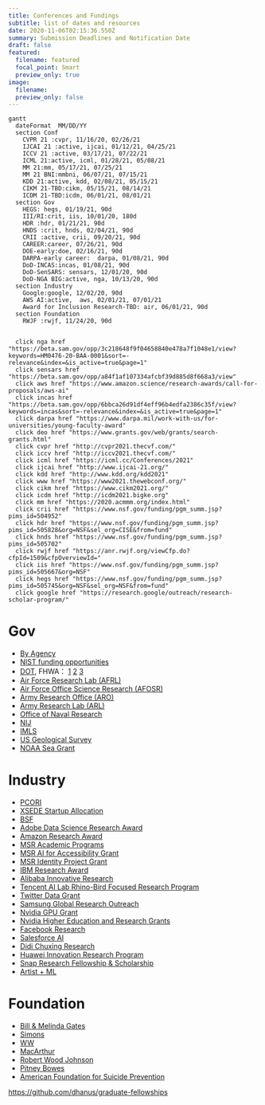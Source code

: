 ```yaml
---
title: Conferences and Fundings
subtitle: list of dates and resources
date: 2020-11-06T02:15:36.550Z
summary: Submission Deadlines and Notification Date
draft: false
featured:
  filename: featured
  focal_point: Smart
  preview_only: true
image:
  filename:
  preview_only: false
---
```


```mermaid
gantt
  dateFormat  MM/DD/YY
  section Conf
    CVPR 21 :cvpr, 11/16/20, 02/26/21
    IJCAI 21 :active, ijcai, 01/12/21, 04/25/21
    ICCV 21 :active, 03/17/21, 07/22/21
    ICML 21:active, icml, 01/28/21, 05/08/21
    MM 21:mm, 05/17/21, 07/25/21
    MM 21 BNI:mmbni, 06/07/21, 07/15/21
    KDD 21:active, kdd, 02/08/21, 05/15/21
    CIKM 21-TBD:cikm, 05/15/21, 08/14/21
    ICDM 21-TBD:icdm, 06/01/21, 08/01/21
  section Gov
    HEGS: hegs, 01/19/21, 90d
    III/RI:crit, iis, 10/01/20, 180d
    HDR :hdr, 01/21/21, 90d
    HNDS :crit, hnds, 02/04/21, 90d
    CRII :active, crii, 09/20/21, 90d 
    CAREER:career, 07/26/21, 90d
    DOE-early:doe, 02/16/21, 90d 
    DARPA-early career:  darpa, 01/08/21, 90d
    DoD-INCAS:incas, 01/08/21, 90d
    DoD-SenSARS: sensars, 12/01/20, 90d
    DoD-NGA BIG:active, nga, 10/13/20, 90d
  section Industry
    Google:google, 12/02/20, 90d
    AWS AI:active,  aws, 02/01/21, 07/01/21
    Award for Inclusion Research-TBD: air, 06/01/21, 90d
  section Foundation
    RWJF :rwjf, 11/24/20, 90d


  click nga href "https://beta.sam.gov/opp/3c218648f9f04658840e478a7f1048e1/view?keywords=HM0476-20-BAA-0001&sort=-relevance&index=&is_active=true&page=1"
  click sensars href "https://beta.sam.gov/opp/a84f1af107334afcbf39d885d8f668a3/view"
  click aws href "https://www.amazon.science/research-awards/call-for-proposals/aws-ai"
  click incas href "https://beta.sam.gov/opp/6bbca26d91df4eff96b4edfa2386c35f/view?keywords=incas&sort=-relevance&index=&is_active=true&page=1"
  click darpa href "https://www.darpa.mil/work-with-us/for-universities/young-faculty-award"
  click deo href "https://www.grants.gov/web/grants/search-grants.html"
  click cvpr href "http://cvpr2021.thecvf.com/"
  click iccv href "http://iccv2021.thecvf.com/"
  click icml href "https://icml.cc/Conferences/2021"
  click ijcai href "http://www.ijcai-21.org/"
  click kdd href "http://www.kdd.org/kdd2021"
  click www href "https://www2021.thewebconf.org/"
  click cikm href "https://www.cikm2021.org/"
  click icdm href "http://icdm2021.bigke.org"
  click mm href "https://2020.acmmm.org/index.html"
  click crii href "https://www.nsf.gov/funding/pgm_summ.jsp?pims_id=504952"
  click hdr href "https://www.nsf.gov/funding/pgm_summ.jsp?pims_id=505828&org=NSF&sel_org=CISE&from=fund"
  click hnds href "https://www.nsf.gov/funding/pgm_summ.jsp?pims_id=505702"
  click rwjf href "https://anr.rwjf.org/viewCfp.do?cfpId=1509&cfpOverviewId="
  click iis href "https://www.nsf.gov/funding/pgm_summ.jsp?pims_id=505667&org=NSF"
  click hegs href "https://www.nsf.gov/funding/pgm_summ.jsp?pims_id=505745&org=NSF&sel_org=NSF&from=fund"
  click google href "https://research.google/outreach/research-scholar-program/"
```


# Gov
- [By Agency](https://www.grants.gov/web/grants/learn-grants/grant-making-agencies.html)
- [NIST funding opportunities](https://www.nist.gov/oaam/grants-management-division/nist-nofo-information?aid=11%25252525252525253Faid%25252525252525253D11%2525252525253Faid%3D11%25252525252525253Faid%25252525252525253D11)
- [DOT](https://www.transportation.gov/rural/funding-opportunities), FHWA： [1](https://www.fhwa.dot.gov/resources/topics/funding.cfm) [2](https://www.fhwa.dot.gov/fastact/funding.cfm) [3](https://highways.dot.gov/research/research-programs/exploratory-advanced-research/exploratory-advanced-research-overview)
- [Air Force Research Lab (AFRL)](https://afrl.dodlive.mil/funding/)
- [Air Force Office Science Research (AFOSR)](https://www.afrl.af.mil/About-Us/Fact-Sheets/Fact-Sheet-Display/Article/2282103/afosr-funding-opportunities/)
- [Army Research Office (ARO)](https://cdmrp.army.mil/funding/prgdefault)
- [Army Research Lab (ARL)](https://www.arl.army.mil/business/broad-agency-announcements/)
- [Office of Naval Research](https://www.onr.navy.mil/en/work-with-us/funding-opportunities)
- [NIJ](https://nij.ojp.gov/funding/forthcoming)
- [IMLS](https://www.imls.gov/grants/apply-grant/available-grants)
- [US Geological Survey](https://www.usgs.gov/about/organization/science-support/administration/office-acquisition-and-grants)
- [NOAA Sea Grant](https://seagrant.noaa.gov/News/PID/468/evl/0/TagID/590/TagName/National-Water-Center)

# Industry
- [PCORI](https://www.pcori.org/funding-opportunities)
- [XSEDE Startup Allocation](https://portal.xsede.org/allocations/startup)
- [BSF](https://www.bsf.org.il/funding-opportunities/bsf-research-grants/about/)
- [Adobe Data Science Research Award](https://www.adobe.com/careers/university/marketing-research.html)
- [Amazon Research Award](https://www.amazon.science/research-awards)
- [MSR Academic Programs](https://www.microsoft.com/en-us/research/academic-programs/faculty/?facet%5Btax%5D%5Bmsr-program-audience%5D%5B%5D=243727&facet%5Btax%5D%5Bmsr-program-type%5D%5B%5D=155533)
- [MSR AI for Accessibility Grant](https://www.microsoft.com/en-us/ai/ai-for-accessibility-grants)
- [MSR Identity Project Grant](https://www.microsoft.com/en-us/msrc/grant-microsoft-identity)
- [IBM Research Award](https://www.research.ibm.com/university/awards/faculty.html)
- [Alibaba Innovative Research](https://damo.alibaba.com/air/)
- [Tencent AI Lab Rhino-Bird Focused Research Program](https://ur.tencent.com/article/255)
- [Twitter Data Grant](https://blog.twitter.com/engineering/en_us/a/2014/introducing-twitter-data-grants.html)
- [Samsung Global Research Outreach](https://www.sait.samsung.co.kr/saithome/about/collabo_apply.do#subTitle)
- [Nvidia GPU Grant](https://developer.nvidia.com/gpu-grant-application)
- [Nvidia Higher Education and Research Grants](https://developer.nvidia.com/academic_gpu_seeding)
- [Facebook Research](https://research.fb.com/research-awards/)
- [Salesforce AI](https://einstein.ai/outreach/grants)
- [Didi Chuxing Research](https://outreach.didichuxing.com)
- [Huawei Innovation Research Program](https://innovationresearch.huawei.com/IPD/hirp/portal/index.html)
- [Snap Research Fellowship & Scholarship](https://snapresearchfs.splashthat.com)
- [Artist + ML](https://medium.com/artists-and-machine-intelligence)

# Foundation
- [Bill & Melinda Gates](https://submit.gatesfoundation.org)
- [Simons](https://www.simonsfoundation.org/funding-opportunities/)
- [WW](https://woodrow.org)
- [MacArthur](https://www.macfound.org/grants/)
- [Robert Wood Johnson](https://www.rwjf.org)
- [Pitney Bowes](https://www.pitneybowes.com/content/dam/pitneybowes/us/en/our-company/corporate-responsibility/pitney-bowes-foundation-grant-guidelines-and-application.pdf)
- [American Foundation for Suicide Prevention](https://afsp.org/research-grant-information)

https://github.com/dhanus/graduate-fellowships

